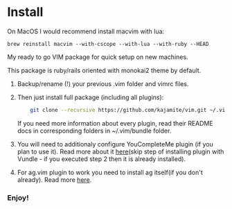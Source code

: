 # Install

On MacOS I would recommend install macvim with lua:

    brew reinstall macvim --with-cscope --with-lua --with-ruby --HEAD
        
My ready to go VIM package for quick setup on new machines.

This package is ruby/rails oriented with monokai2 theme by default.

1. Backup/rename (!) your previous .vim folder and vimrc files.

2. Then just install full package (including all plugins):

    ```zsh
        git clone --recursive https://github.com/kajamite/vim.git ~/.vim
    ```

    If you need more information about every plugin, read their README docs
    in corresponding folders in ~/.vim/bundle folder.

3. You will need to additionaly configure YouCompleteMe plugin (if you plan to use it). Read more about it [here](http://valloric.github.io/YouCompleteMe/)(skip step of installing plugin with Vundle - if you executed step 2 then it is already installed).
4. For ag.vim plugin to work you need to install ag itself(if you don't already). Read more [here](https://github.com/rking/ag.vim).

### Enjoy!

